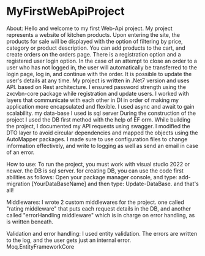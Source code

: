# MyFirstWebApiProject
About:
Hello and welcome to my first Web-Api project.
My project represents a website of kitchen products.
Upon entering the site, the products for sale will be displayed with the option of filtering by price, category or product description.
You can add products to the cart, and create orders on the orders page.
There is a registration option and a registered user login option.
In the case of an attempt to close an order to a user who has not logged in, the user will automatically be transferred to the login page, log in, and continue with the order.
It is possible to update the user's details at any time.
My project is written in .Net7 version and uses API. based on Rest architecture. 
I ensured password strength using the zxcvbn-core package while registration and update users.
I worked with layers that communicate with each other in DI in order of making my application more encapsulated and flexible.
I used async and await to gain scalability.
my data-base I used is sql server
During the construction of the project I used the DB first method with the help of EF orm.
While building the project, I documented my API requests using swagger.
I modified the DTO layer to avoid circular dependencies and mapped the objects using the AutoMapper packages.
I made sure to use configuration files to change information effectively, and write to logging as well as send an email in case of an error.

How to use:
To run the project, you must work with visual studio 2022 or newer.
the DB is sql server.
for creating DB, you can use the code first abilities as follows:
Open your package manager console, 
and type: add-migration [YourDataBaseName] and then type: Update-DataBase. and that's all!

Middlewares: 
I wrote 2 custom middlewares for the project.
one called "rating middleware" that puts each request details in the DB, and another called "errorHandling middleware" which is in charge on error handling, as is written beneath. 

Validation and error handling:
I used entity validation.
The errors are written to the log, and the user gets just an internal error.
Moq.EntityFrameworkCore
